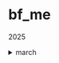 # bf_me

2025
<details>
<summary>march</summary>

todos today:

* init & connect to db
* start using gorm
* init exercises, tags table

</details>
